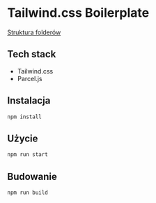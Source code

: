 # Tailwind.css Boilerplate
[Struktura folderów](https://developer.mozilla.org/en-US/docs/Learn_web_development/Getting_started/Environment_setup/Dealing_with_files#what_structure_should_a_website_have)
## Tech stack
- Tailwind.css
- Parcel.js

## Instalacja
```bash
npm install
```
## Użycie
```bash
npm run start
```
## Budowanie
```bash
npm run build
```